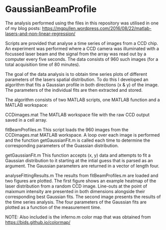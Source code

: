 # GaussianBeamProfile

The analysis performed using the files in this repository was utilised in one of my blog posts:
https://mgpullen.wordpress.com/2016/08/22/matlab-lasers-and-non-linear-regression/

Scripts are provided that analyse a time series of images from a CCD chip. An experiment was performed where a CCD camera was illuminated with a focussed laser beam and the signal from the array was read out by a computer every five seconds. The data consists of 960 such images (for a total acquisition time of 80 minutes).

The goal of the data analysis is to obtain time series plots of different parameters of the lasers spatial distribution. To do this I developed an algorithm that fits a Gaussian profile in both directions (x & y) of the image. The parameters of the individual fits are then extracted and stored.

The algorithm consists of two MATLAB scripts, one MATLAB function and a MATLAB workspace:

CCDimages.mat
The MATLAB workspace file with the raw CCD output saved in a cell array.

fitBeamProfiles.m
This script loads the 960 images from the CCDimages.mat MATLAB workspace. A loop over each image is performed and the function getGaussianFit.m is called each time to determine the corresponding parameters of the Guassian distribution.

getGaussianFit.m
This function accepts (x, y) data and attempts to fit a Gaussian distribution to it starting at the intial guess that is parsed as an argument. The Gaussian parameters are returned in a vector of length four.

analyseFittingResults.m
The results from fitBeamProfiles.m are loaded and two figures are plotted. The first figure shows an example heatmap of the laser distribution from a random CCD image. Line-outs at the point of maixmum intensity are presented in both dimensions alongside their corresponding best Gaussian fits. The second image presents the results of the time series analysis. The four parameters of the Gaussian fits are plotted as a function of the measurement time.

NOTE: Also included is the inferno.m color map that was obtained from https://bids.github.io/colormap/
